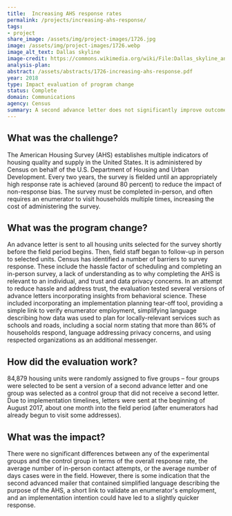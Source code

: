 ```yaml
---
title:  Increasing AHS response rates
permalink: /projects/increasing-ahs-response/
tags:
- project  
share_image: /assets/img/project-images/1726.jpg
image: /assets/img/project-images/1726.webp  
image_alt_text: Dallas skyline
image-credit: https://commons.wikimedia.org/wiki/File:Dallas_skyline_and_suburbs.webp
analysis-plan: 
abstract: /assets/abstracts/1726-increasing-ahs-response.pdf
year: 2018  
type: Impact evaluation of program change
status: Complete
domain: Communications
agency: Census
summary: A second advance letter does not significantly improve outcomes
---
```

## What was the challenge?

The American Housing Survey (AHS) establishes multiple indicators of housing quality and supply in the United States. It is administered by Census on behalf of the U.S. Department of Housing and Urban Development. Every two years, the survey is fielded until an appropriately high response rate is achieved (around 80 percent) to reduce the impact of non-response bias. The survey must be completed in-person, and often requires an enumerator to visit households multiple times, increasing the cost of administering the survey. 

## What was the program change?

An advance letter is sent to all housing units selected for the survey shortly before the field period begins. Then, field staff began to follow-up in person to selected units. Census has identified a number of barriers to survey response. These include the hassle factor of scheduling and completing an in-person survey, a lack of understanding as to why completing the AHS is relevant to an individual, and trust and data privacy concerns. In an attempt to reduce hassle and address trust, the evaluation tested several versions of advance letters incorporating insights from behavioral science. These included incorporating an implementation planning tear-off tool, providing a simple link to verify enumerator employment, simplifying language describing how data was used to plan for locally-relevant services such as schools and roads, including a social norm stating that more than 86% of households respond, language addressing privacy concerns, and using respected organizations as an additional messenger. 

## How did the evaluation work?

84,879 housing units were randomly assigned to five groups – four groups were selected to be sent a version of a second advance letter and one group was selected as a control group that did not receive a second letter. Due to implementation timelines, letters were sent at the beginning of August 2017, about one month into the field period (after enumerators had already begun to visit some addresses).

## What was the impact?

There were no significant differences between any of the experimental groups and the control group in terms of the overall response rate, the average number of in-person contact attempts, or the average number of days cases were in the field. However, there is some indication that the second advanced mailer that contained simplified language describing the purpose of the AHS, a short link to validate an enumerator's employment, and an implementation intention could have led to a slightly quicker response.

